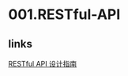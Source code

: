 # 001.RESTful-API

## links

[RESTful API 设计指南](http://www.ruanyifeng.com/blog/2014/05/restful_api.html)
